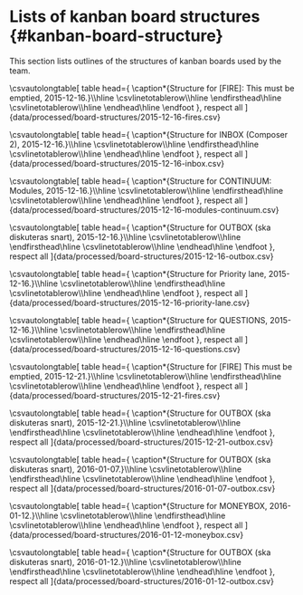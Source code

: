
# Lists of kanban board structures {#kanban-board-structure}

This section lists outlines of the structures of kanban boards used by the team.

\csvautolongtable[
  table head={
    \caption*{Structure for [FIRE]: This must be emptied, 2015-12-16.}\\\hline
    \csvlinetotablerow\\\hline
    \endfirsthead\hline
    \csvlinetotablerow\\\hline
    \endhead\hline
    \endfoot
  },
  respect all
]{data/processed/board-structures/2015-12-16-fires.csv}

\csvautolongtable[
  table head={
    \caption*{Structure for INBOX (Composer 2), 2015-12-16.}\\\hline
    \csvlinetotablerow\\\hline
    \endfirsthead\hline
    \csvlinetotablerow\\\hline
    \endhead\hline
    \endfoot
  },
  respect all
]{data/processed/board-structures/2015-12-16-inbox.csv}

\csvautolongtable[
  table head={
    \caption*{Structure for CONTINUUM: Modules, 2015-12-16.}\\\hline
    \csvlinetotablerow\\\hline
    \endfirsthead\hline
    \csvlinetotablerow\\\hline
    \endhead\hline
    \endfoot
  },
  respect all
]{data/processed/board-structures/2015-12-16-modules-continuum.csv}

\csvautolongtable[
  table head={
    \caption*{Structure for OUTBOX (ska diskuteras snart), 2015-12-16.}\\\hline
    \csvlinetotablerow\\\hline
    \endfirsthead\hline
    \csvlinetotablerow\\\hline
    \endhead\hline
    \endfoot
  },
  respect all
]{data/processed/board-structures/2015-12-16-outbox.csv}

\csvautolongtable[
  table head={
    \caption*{Structure for Priority lane, 2015-12-16.}\\\hline
    \csvlinetotablerow\\\hline
    \endfirsthead\hline
    \csvlinetotablerow\\\hline
    \endhead\hline
    \endfoot
  },
  respect all
]{data/processed/board-structures/2015-12-16-priority-lane.csv}

\csvautolongtable[
  table head={
    \caption*{Structure for QUESTIONS, 2015-12-16.}\\\hline
    \csvlinetotablerow\\\hline
    \endfirsthead\hline
    \csvlinetotablerow\\\hline
    \endhead\hline
    \endfoot
  },
  respect all
]{data/processed/board-structures/2015-12-16-questions.csv}

\csvautolongtable[
  table head={
    \caption*{Structure for [FIRE] This must be emptied, 2015-12-21.}\\\hline
    \csvlinetotablerow\\\hline
    \endfirsthead\hline
    \csvlinetotablerow\\\hline
    \endhead\hline
    \endfoot
  },
  respect all
]{data/processed/board-structures/2015-12-21-fires.csv}

\csvautolongtable[
  table head={
    \caption*{Structure for OUTBOX (ska diskuteras snart), 2015-12-21.}\\\hline
    \csvlinetotablerow\\\hline
    \endfirsthead\hline
    \csvlinetotablerow\\\hline
    \endhead\hline
    \endfoot
  },
  respect all
]{data/processed/board-structures/2015-12-21-outbox.csv}

\csvautolongtable[
  table head={
    \caption*{Structure for OUTBOX (ska diskuteras snart), 2016-01-07.}\\\hline
    \csvlinetotablerow\\\hline
    \endfirsthead\hline
    \csvlinetotablerow\\\hline
    \endhead\hline
    \endfoot
  },
  respect all
]{data/processed/board-structures/2016-01-07-outbox.csv}

\csvautolongtable[
  table head={
    \caption*{Structure for MONEYBOX, 2016-01-12.}\\\hline
    \csvlinetotablerow\\\hline
    \endfirsthead\hline
    \csvlinetotablerow\\\hline
    \endhead\hline
    \endfoot
  },
  respect all
]{data/processed/board-structures/2016-01-12-moneybox.csv}

\csvautolongtable[
  table head={
    \caption*{Structure for OUTBOX (ska diskuteras snart), 2016-01-12.}\\\hline
    \csvlinetotablerow\\\hline
    \endfirsthead\hline
    \csvlinetotablerow\\\hline
    \endhead\hline
    \endfoot
  },
  respect all
]{data/processed/board-structures/2016-01-12-outbox.csv}
